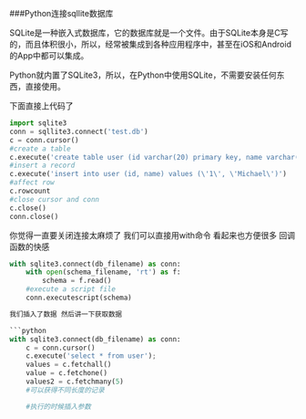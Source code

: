 ###Python连接sqllite数据库

SQLite是一种嵌入式数据库，它的数据库就是一个文件。由于SQLite本身是C写的，而且体积很小，所以，经常被集成到各种应用程序中，甚至在iOS和Android的App中都可以集成。

Python就内置了SQLite3，所以，在Python中使用SQLite，不需要安装任何东西，直接使用。

下面直接上代码了

```python
import sqlite3
conn = sqllite3.connect('test.db')
c = conn.cursor()
#create a table
c.execute('create table user (id varchar(20) primary key, name varchar(20))')
#insert a record
c.execute('insert into user (id, name) values (\'1\', \'Michael\')')
#affect row
c.rowcount
#close cursor and conn
c.close()
conn.close()
```

你觉得一直要关闭连接太麻烦了 我们可以直接用with命令 看起来也方便很多 回调函数的快感

```python 
with sqlite3.connect(db_filename) as conn:
    with open(schema_filename, 'rt') as f:
        schema = f.read()
    #execute a script file
    conn.executescript(schema)

我们插入了数据 然后讲一下获取数据

```python
with sqlite3.connect(db_filename) as conn:
    c = conn.cursor()
    c.execute('select * from user');
    values = c.fetchall()
    value = c.fetchone()
    values2 = c.fetchmany(5)
    #可以获得不同长度的记录

    #执行的时候插入参数

```

